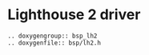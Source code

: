 Lighthouse 2 driver
===================

```{eval-rst}
.. doxygengroup:: bsp_lh2
.. doxygenfile:: bsp/lh2.h
```
